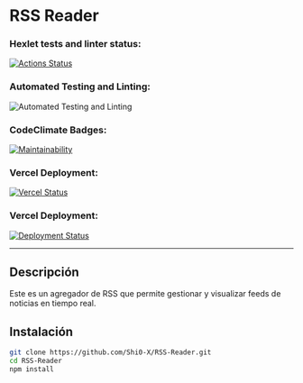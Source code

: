 # RSS Reader

### Hexlet tests and linter status:
[![Actions Status](https://github.com/Shi0-X/fullstack-javascript-project-137/actions/workflows/hexlet-check.yml/badge.svg)](https://github.com/Shi0-X/fullstack-javascript-project-137/actions)

### Automated Testing and Linting:
![Automated Testing and Linting](https://github.com/Shi0-X/RSS-Reader/actions/workflows/testing.yml/badge.svg)

### CodeClimate Badges:
[![Maintainability](https://api.codeclimate.com/v1/badges/44b992ffde51d74f4305/maintainability)](https://codeclimate.com/github/Shi0-X/RSS-Reader/maintainability)

### Vercel Deployment:
[![Vercel Status](https://vercel-badge.now.sh/Shi0-X/RSS-Reader)](https://rss-reader-six-beta.vercel.app)

### Vercel Deployment:
[![Deployment Status](https://github.com/Shi0-X/RSS-Reader/actions/workflows/vercel.yml/badge.svg)](https://rss-reader-six-beta.vercel.app)

---

## **Descripción**
Este es un agregador de RSS que permite gestionar y visualizar feeds de noticias en tiempo real.

## **Instalación**
```sh
git clone https://github.com/Shi0-X/RSS-Reader.git
cd RSS-Reader
npm install 
